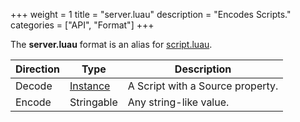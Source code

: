 +++
weight = 1
title = "server.luau"
description = "Encodes Scripts."
categories = ["API", "Format"]
+++

The **server.luau** format is an alias for [script.luau](/api/formats/script.luau.md).

| Direction | Type | Description |
| --- | --- | --- |
| Decode | [Instance](/api/types/Instance) | A Script with a Source property. |
| Encode | Stringable | Any string-like value. |